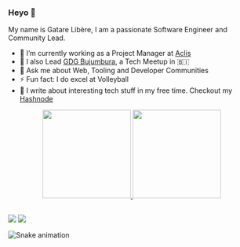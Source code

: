 ### Heyo 👋   
My name is Gatare Libère, I am a passionate Software Engineer and Community Lead.

- 🔭 I’m currently working as a Project Manager at [Aclis](https://aclis.africa)
- 🌱  I also Lead [GDG Bujumbura](https://gdg.community.dev/gdg-bujumbura/), a Tech Meetup in 🇧🇮  
- 💬 Ask me about Web, Tooling and Developer Communities    
- ⚡ Fun fact: I do excel at Volleyball
- 📙 I write about interesting tech stuff in my free time. Checkout my [Hashnode](https://gatare.hashnode.dev)

<div align="center">
  <a href="https://github.com/gatarelib">
  <img height="180em" src="https://github-readme-stats.vercel.app/api?username=gatarelib&show_icons=true&theme=dark&include_all_commits=true&count_private=true" />
  <img height="180em" src="https://github-readme-stats.vercel.app/api/top-langs/?username=gatarelib&layout=compact&langs_count=7&theme=dark" />
</div>

##
 
<div>
  <a href="https://www.linkedin.com/in/gatarelib"><img src="https://img.shields.io/badge/linkedin-%230077B5.svg?style=for-the-badge&logo=linkedin&logoColor=white"></a>
  <a href="mailto:gatarelib@gmail.com"><img src="https://img.shields.io/badge/Gmail-D14836?style=for-the-badge&logo=gmail&logoColor=white"></a>
</div>

![Snake animation](https://github.com/gatarelib/gatarelib/blob/output/github-contribution-grid-snake.svg)
